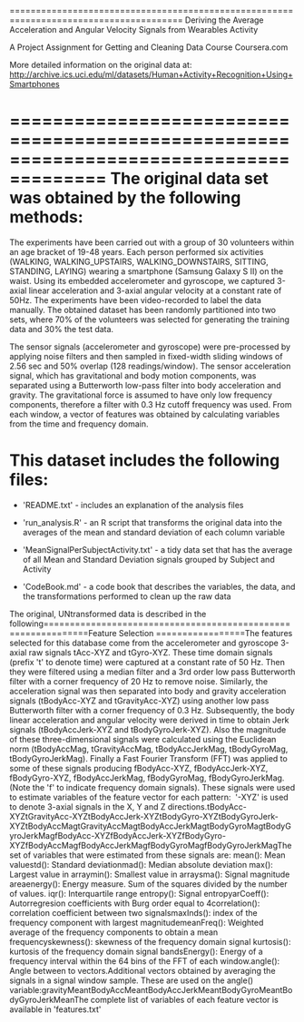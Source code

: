 =======================================================================================
Deriving the Average Acceleration and Angular Velocity Signals from Wearables Activity

A Project Assignment
for Getting and Cleaning Data Course 
Coursera.com

More detailed information on the original data at: 
http://archive.ics.uci.edu/ml/datasets/Human+Activity+Recognition+Using+Smartphones 

=======================================================================================
The original data set was obtained by the following methods:
============================================================
The experiments have been carried out with a group of 30 volunteers within an age bracket of 19-48 years. 
Each person performed six activities (WALKING, WALKING_UPSTAIRS, WALKING_DOWNSTAIRS, SITTING, STANDING, LAYING) wearing a smartphone (Samsung Galaxy S II) on the waist. 
Using its embedded accelerometer and gyroscope, we captured 3-axial linear acceleration and 3-axial angular velocity at a constant rate of 50Hz. 
The experiments have been video-recorded to label the data manually. 
The obtained dataset has been randomly partitioned into two sets, where 70% of the volunteers was selected for generating the training data and 30% the test data. 

The sensor signals (accelerometer and gyroscope) were pre-processed by applying noise filters and then sampled in fixed-width sliding windows of 2.56 sec and 50% overlap (128 readings/window). 
The sensor acceleration signal, which has gravitational and body motion components, was separated using a Butterworth low-pass filter into body acceleration and gravity. 
The gravitational force is assumed to have only low frequency components, therefore a filter with 0.3 Hz cutoff frequency was used. 
From each window, a vector of features was obtained by calculating variables from the time and frequency domain. 



This dataset includes the following files:
=========================================
- 'README.txt' - includes an explanation of the analysis files

- 'run_analysis.R' - an R script that transforms the original data into the averages 
                     of the mean and standard deviation of each column variable
                     
- 'MeanSignalPerSubjectActivity.txt' - a tidy data set that has the average 
                     of all Mean and Standard Deviation signals grouped by Subject and Activity
                     
- 'CodeBook.md' - a code book that describes the variables, the data, 
                  and the transformations performed to clean up the raw data


The original, UNtransformed data is described in the following==============================================================Feature Selection =================The features selected for this database come from the accelerometer and gyroscope 3-axial raw signals tAcc-XYZ and tGyro-XYZ. These time domain signals (prefix 't' to denote time) were captured at a constant rate of 50 Hz. Then they were filtered using a median filter and a 3rd order low pass Butterworth filter with a corner frequency of 20 Hz to remove noise. Similarly, the acceleration signal was then separated into body and gravity acceleration signals (tBodyAcc-XYZ and tGravityAcc-XYZ) using another low pass Butterworth filter with a corner frequency of 0.3 Hz. Subsequently, the body linear acceleration and angular velocity were derived in time to obtain Jerk signals (tBodyAccJerk-XYZ and tBodyGyroJerk-XYZ). Also the magnitude of these three-dimensional signals were calculated using the Euclidean norm (tBodyAccMag, tGravityAccMag, tBodyAccJerkMag, tBodyGyroMag, tBodyGyroJerkMag). Finally a Fast Fourier Transform (FFT) was applied to some of these signals producing fBodyAcc-XYZ, fBodyAccJerk-XYZ, fBodyGyro-XYZ, fBodyAccJerkMag, fBodyGyroMag, fBodyGyroJerkMag. (Note the 'f' to indicate frequency domain signals). These signals were used to estimate variables of the feature vector for each pattern:  '-XYZ' is used to denote 3-axial signals in the X, Y and Z directions.tBodyAcc-XYZtGravityAcc-XYZtBodyAccJerk-XYZtBodyGyro-XYZtBodyGyroJerk-XYZtBodyAccMagtGravityAccMagtBodyAccJerkMagtBodyGyroMagtBodyGyroJerkMagfBodyAcc-XYZfBodyAccJerk-XYZfBodyGyro-XYZfBodyAccMagfBodyAccJerkMagfBodyGyroMagfBodyGyroJerkMagThe set of variables that were estimated from these signals are: mean(): Mean valuestd(): Standard deviationmad(): Median absolute deviation max(): Largest value in arraymin(): Smallest value in arraysma(): Signal magnitude areaenergy(): Energy measure. Sum of the squares divided by the number of values. iqr(): Interquartile range entropy(): Signal entropyarCoeff(): Autorregresion coefficients with Burg order equal to 4correlation(): correlation coefficient between two signalsmaxInds(): index of the frequency component with largest magnitudemeanFreq(): Weighted average of the frequency components to obtain a mean frequencyskewness(): skewness of the frequency domain signal kurtosis(): kurtosis of the frequency domain signal bandsEnergy(): Energy of a frequency interval within the 64 bins of the FFT of each window.angle(): Angle between to vectors.Additional vectors obtained by averaging the signals in a signal window sample. These are used on the angle() variable:gravityMeantBodyAccMeantBodyAccJerkMeantBodyGyroMeantBodyGyroJerkMeanThe complete list of variables of each feature vector is available in 'features.txt'
